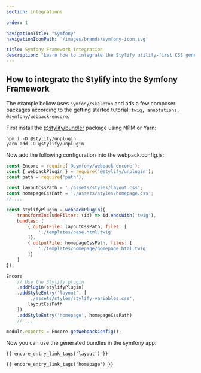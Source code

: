 ```yaml
---
section: integrations

order: 1

navigationTitle: "Symfony"
navigationIconPath: '/images/brands/symfony-icon.svg'

title: Symfony Framework integration
description: "Learn how to integrate the Stylify utilify-first CSS generator into the Symfony Framework."
---
```


<note><template>
Integration example for the Symfony framework can be found in <a href="https://github.com/stylify/integrations-examples/tree/master/symfony" target="_blank" rel="noopener">integrations examples repository</a>.
</template></note>

## How to integrate the Stylify into the Symfony Framework

The example bellow uses `symfony/skeleton` and ads a few composer packages according to the getting started tutorial: `twig, annotations, @symfony/webpack-encore`.

First install the [@stylify/bundler](/docs/unplugin) package using NPM or Yarn:

```
npm i -D @stylify/unplugin
yarn add -D @stylify/unplugin
```

Now add the following configuration into the webpack.config.js:

```js
const Encore = require('@symfony/webpack-encore');
const { webpackPlugin } = require('@stylify/unplugin');
const path = require('path');

const layoutCssPath = './assets/styles/layout.css';
const homepageCssPath = './assets/styles/homepage.css';
// ...

const stylifyPlugin = webpackPlugin({
	transformIncludeFilter: (id) => id.endsWith('twig'),
	bundles: [
		{ outputFile: layoutCssPath, files: [
			'./templates/base.html.twig'
		]},
		{ outputFile: homepageCssPath, files: [
			'./templates/homepage/homepage.html.twig'
		]}
	]
});

Encore
	// Use the Stylify plugin
    .addPlugin(stylifyPlugin)
    .addStyleEntry('layout', [
        './assets/styles/stylify-variables.css',
        layoutCssPath
    ])
	.addStyleEntry('homepage', homepageCssPath)
    // ...

module.exports = Encore.getWebpackConfig();
```

Now you can use the generated bundles in the symfony app:
```
{{ encore_entry_link_tags('layout') }}

{{ encore_entry_link_tags('homepage') }}
```

<where-to-next />

